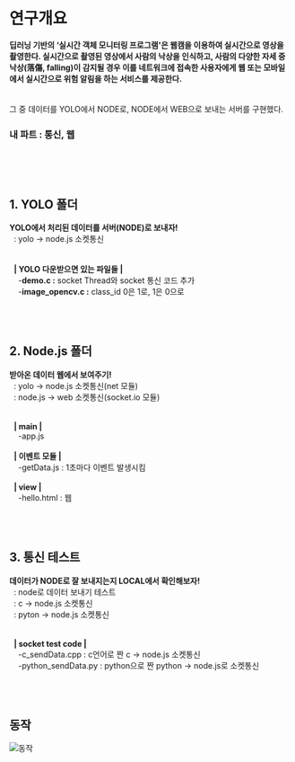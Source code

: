 # 연구개요

**딥러닝 기반의 ‘실시간 객체 모니터링 프로그램'은 웹캠을 이용하여 실시간으로 영상을 촬영한다. 실시간으로 촬영된 영상에서 사람의 낙상을 인식하고, 사람의 다양한 자세 중 낙상(落傷, falling)이 감지될 경우 이를 네트워크에 접속한 사용자에게 웹 또는 모바일에서 실시간으로 위험 알림을 하는 서비스를 제공한다.**  
<br><br>
 그 중 데이터를 YOLO에서 NODE로, NODE에서 WEB으로 보내는 서버를 구현했다.  
 ### 내 파트 :  통신, 웹
<br><br><br>


## __1. YOLO 폴더__
__YOLO에서 처리된 데이터를 서버(NODE)로 보내자!__  
&nbsp;&nbsp;: yolo → node.js 소켓통신<br/>
<br/><br/>
&nbsp;&nbsp;__| YOLO 다운받으면 있는 파일들 |__  
&nbsp;&nbsp;&nbsp;&nbsp;-__demo.c :__ socket Thread와 socket 통신 코드 추가  
&nbsp;&nbsp;&nbsp;&nbsp;-__image_opencv.c :__ class_id 0은 1로, 1은 0으로 <br/><br/>
<br/><br/>



## __2. Node.js 폴더__
__받아온 데이터 웹에서 보여주기!__  
&nbsp;&nbsp;: yolo    → node.js 소켓통신(net 모듈)<br/>
&nbsp;&nbsp;: node.js → web     소켓통신(socket.io 모듈)<br/>
<br/><br/>
&nbsp;&nbsp;__| main |__  
&nbsp;&nbsp;&nbsp;&nbsp;-app.js<br/><br/>
&nbsp;&nbsp;__| 이벤트 모듈 |__  
&nbsp;&nbsp;&nbsp;&nbsp;-getData.js : 1초마다 이벤트 발생시킴<br/><br/>
&nbsp;&nbsp;__| view |__  
&nbsp;&nbsp;&nbsp;&nbsp;-hello.html : 웹<br/><br/>
<br/><br/>


## __3. 통신 테스트__
__데이터가 NODE로 잘 보내지는지 LOCAL에서 확인해보자!__  
&nbsp;&nbsp;: node로 데이터 보내기 테스트  
&nbsp;&nbsp;: c     → node.js 소켓통신  
&nbsp;&nbsp;: pyton → node.js 소켓통신  
<br/><br/>
&nbsp;&nbsp;__| socket test code |__  
&nbsp;&nbsp;&nbsp;&nbsp;-c_sendData.cpp : c언어로 짠 c → node.js 소켓통신  
&nbsp;&nbsp;&nbsp;&nbsp;-python_sendData.py : python으로 짠 python → node.js로 소켓통신<br/><br/>
<br/><br/>


## __동작__
![동작](https://user-images.githubusercontent.com/35206992/102628779-958a6000-418d-11eb-84de-6c8e75731eca.png)
<br><br><br><br>

